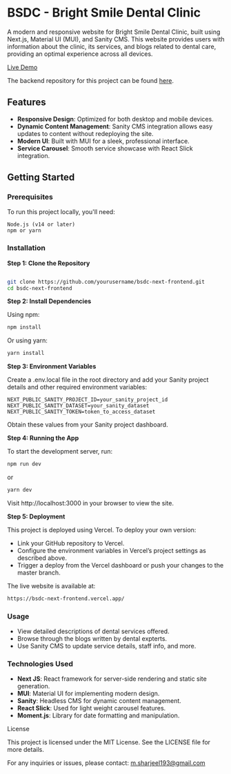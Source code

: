 # BSDC - Bright Smile Dental Clinic

A modern and responsive website for Bright Smile Dental Clinic, built using Next.js, Material UI (MUI), and Sanity CMS. This website provides users with information about the clinic, its services, and blogs related to dental care, providing an optimal experience across all devices.

[Live Demo](https://bsdc-next-frontend.vercel.app/)

The backend repository for this project can be found [here](https://github.com/sharjeel-193/bsdc-sanity-backend).

## Features

* **Responsive Design**: Optimized for both desktop and mobile devices.
* **Dynamic Content Management**: Sanity CMS integration allows easy updates to content without redeploying the site.
* **Modern UI**: Built with MUI for a sleek, professional interface.
* **Service Carousel**: Smooth service showcase with React Slick integration.

## Getting Started

### Prerequisites

To run this project locally, you'll need:

    Node.js (v14 or later)
    npm or yarn

### Installation

**Step 1: Clone the Repository**

```bash

git clone https://github.com/yourusername/bsdc-next-frontend.git
cd bsdc-next-frontend

```

**Step 2: Install Dependencies**

Using npm:

```bash
npm install
```

Or using yarn:

```bash
yarn install
```

**Step 3: Environment Variables**

Create a .env.local file in the root directory and add your Sanity project details and other required environment variables:

```
NEXT_PUBLIC_SANITY_PROJECT_ID=your_sanity_project_id
NEXT_PUBLIC_SANITY_DATASET=your_sanity_dataset
NEXT_PUBLIC_SANITY_TOKEN=token_to_access_dataset
```

Obtain these values from your Sanity project dashboard.

**Step 4: Running the App**

To start the development server, run:

```bash
npm run dev
```

or

```bash
yarn dev
```

Visit http://localhost:3000 in your browser to view the site.

**Step 5: Deployment**

This project is deployed using Vercel. To deploy your own version:

* Link your GitHub repository to Vercel.
* Configure the environment variables in Vercel’s project settings as described above.
* Trigger a deploy from the Vercel dashboard or push your changes to the master branch.

The live website is available at:

```bash
https://bsdc-next-frontend.vercel.app/
```

### Usage

* View detailed descriptions of dental services offered.
* Browse through the blogs written by dental expterts.
* Use Sanity CMS to update service details, staff info, and more.

### Technologies Used

* **Next JS**: React framework for server-side rendering and static site generation.
* **MUI**: Material UI for implementing modern design.
* **Sanity**: Headless CMS for dynamic content management.
* **React Slick**: Used for light weight carousel features.
* **Moment.js**: Library for date formatting and manipulation.

License

This project is licensed under the MIT License. See the LICENSE file for more details.

For any inquiries or issues, please contact: m.sharjeel193@gmail.com
